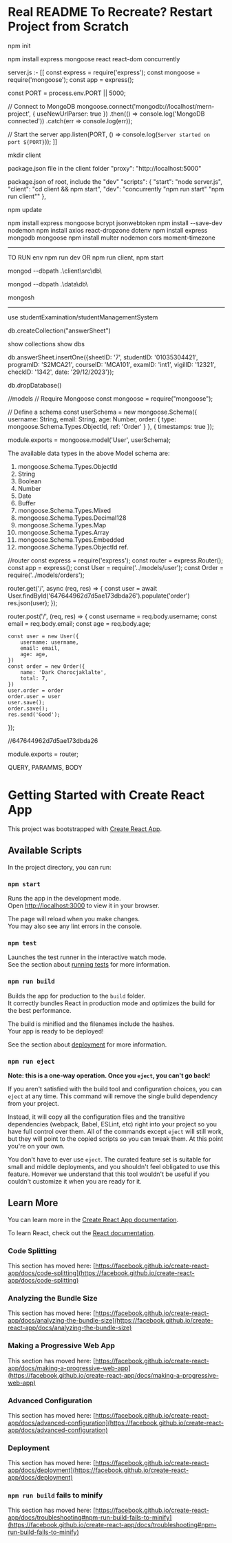 # Real README To Recreate? Restart Project from Scratch
npm init

npm install express mongoose react react-dom concurrently

server.js :-
[[
const express = require('express');
const mongoose = require('mongoose');
const app = express();

const PORT = process.env.PORT || 5000;

// Connect to MongoDB
mongoose.connect('mongodb://localhost/mern-project', { useNewUrlParser: true })
  .then(() => console.log('MongoDB connected'))
  .catch(err => console.log(err));

// Start the server
app.listen(PORT, () => console.log(`Server started on port ${PORT}`));
]]

mkdir client

package.json file in the client folder
"proxy": "http://localhost:5000"

package.json of root, include the "dev"
"scripts": {
  "start": "node server.js",
  "client": "cd client && npm start",
  "dev": "concurrently \"npm run start\" \"npm run client\""
},

npm update

npm install express mongoose bcrypt jsonwebtoken
npm install --save-dev nodemon
npm install axios react-dropzone dotenv
npm install express mongodb mongoose
npm install multer nodemon cors moment-timezone


______________________________
TO RUN env
npm run dev OR npm run client, npm start

mongod --dbpath .\client\src\db\

mongod --dbpath .\data\db\

mongosh
______________________________

use studentExamination/studentManagementSystem

db.createCollection("answerSheet")

show collections
show dbs

db.answerSheet.insertOne({sheetID: '7', studentID: '01035304421', 
programID: 'S2MCA21', courseID: 'MCA101', examID: 'int1', vigilID: '12321', checkID: '1342', date: '29/12/2023'});

db.dropDatabase()

//models
// Require Mongoose
const mongoose = require("mongoose");

// Define a schema
const userSchema = new mongoose.Schema({
  username: String,
  email: String,
  age: Number,
  order: { type: mongoose.Schema.Types.ObjectId, ref: 'Order' }
},
{ timestamps: true }); 

module.exports = mongoose.model('User', userSchema);

The available data types in the above Model schema are: 
 
1. mongoose.Schema.Types.ObjectId 
2. String 
3. Boolean 
4. Number 
5. Date 
6. Buffer 
7. mongoose.Schema.Types.Mixed 
8. mongoose.Schema.Types.Decimal128 
9. mongoose.Schema.Types.Map 
10. mongoose.Schema.Types.Array 
11. mongoose.Schema.Types.Embedded 
12. mongoose.Schema.Types.ObjectId ref.


//router
const express = require('express');
const router = express.Router();
const app = express();
const User = require('../models/user');
const Order = require('../models/orders');


router.get('/', async (req, res) => {
    const user = await User.findById('647644962d7d5ae173dbda26').populate('order')
    res.json(user);
});

router.post('/', (req, res) => {
    const username = req.body.username;
    const email = req.body.email;
    const age = req.body.age;

    const user = new User({
        username: username,
        email: email,
        age: age,
    })
    const order = new Order({
        name: 'Dark Chorocjaklalte',
        total: 7,
    })
    user.order = order
    order.user = user
    user.save();
    order.save();
    res.send('Good');
});

//647644962d7d5ae173dbda26


module.exports = router;

QUERY, PARAMMS, BODY


# Getting Started with Create React App

This project was bootstrapped with [Create React App](https://github.com/facebook/create-react-app).

## Available Scripts

In the project directory, you can run:

### `npm start`

Runs the app in the development mode.\
Open [http://localhost:3000](http://localhost:3000) to view it in your browser.

The page will reload when you make changes.\
You may also see any lint errors in the console.

### `npm test`

Launches the test runner in the interactive watch mode.\
See the section about [running tests](https://facebook.github.io/create-react-app/docs/running-tests) for more information.

### `npm run build`

Builds the app for production to the `build` folder.\
It correctly bundles React in production mode and optimizes the build for the best performance.

The build is minified and the filenames include the hashes.\
Your app is ready to be deployed!

See the section about [deployment](https://facebook.github.io/create-react-app/docs/deployment) for more information.

### `npm run eject`

**Note: this is a one-way operation. Once you `eject`, you can't go back!**

If you aren't satisfied with the build tool and configuration choices, you can `eject` at any time. This command will remove the single build dependency from your project.

Instead, it will copy all the configuration files and the transitive dependencies (webpack, Babel, ESLint, etc) right into your project so you have full control over them. All of the commands except `eject` will still work, but they will point to the copied scripts so you can tweak them. At this point you're on your own.

You don't have to ever use `eject`. The curated feature set is suitable for small and middle deployments, and you shouldn't feel obligated to use this feature. However we understand that this tool wouldn't be useful if you couldn't customize it when you are ready for it.

## Learn More

You can learn more in the [Create React App documentation](https://facebook.github.io/create-react-app/docs/getting-started).

To learn React, check out the [React documentation](https://reactjs.org/).

### Code Splitting

This section has moved here: [https://facebook.github.io/create-react-app/docs/code-splitting](https://facebook.github.io/create-react-app/docs/code-splitting)

### Analyzing the Bundle Size

This section has moved here: [https://facebook.github.io/create-react-app/docs/analyzing-the-bundle-size](https://facebook.github.io/create-react-app/docs/analyzing-the-bundle-size)

### Making a Progressive Web App

This section has moved here: [https://facebook.github.io/create-react-app/docs/making-a-progressive-web-app](https://facebook.github.io/create-react-app/docs/making-a-progressive-web-app)

### Advanced Configuration

This section has moved here: [https://facebook.github.io/create-react-app/docs/advanced-configuration](https://facebook.github.io/create-react-app/docs/advanced-configuration)

### Deployment

This section has moved here: [https://facebook.github.io/create-react-app/docs/deployment](https://facebook.github.io/create-react-app/docs/deployment)

### `npm run build` fails to minify

This section has moved here: [https://facebook.github.io/create-react-app/docs/troubleshooting#npm-run-build-fails-to-minify](https://facebook.github.io/create-react-app/docs/troubleshooting#npm-run-build-fails-to-minify)

